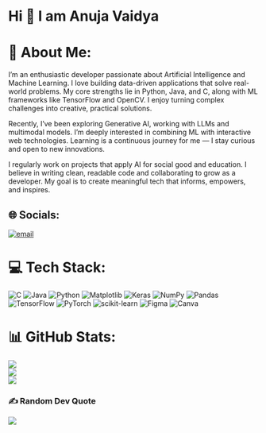 # Hi 👋 I am Anuja Vaidya 

# 💫 About Me:
I’m an enthusiastic developer passionate about Artificial Intelligence and Machine Learning.  I love building data-driven applications that solve real-world problems. My core strengths lie in Python, Java, and C, along with ML frameworks like TensorFlow and OpenCV.  I enjoy turning complex challenges into creative, practical solutions.  

Recently, I’ve been exploring Generative AI, working with LLMs and multimodal models.  I’m deeply interested in combining ML with interactive web technologies. Learning is a continuous journey for me — I stay curious and open to new innovations.  

I regularly work on projects that apply AI for social good and education.  I believe in writing clean, readable code and collaborating to grow as a developer. My goal is to create meaningful tech that informs, empowers, and inspires.


## 🌐 Socials:
[![email](https://img.shields.io/badge/Email-D14836?logo=gmail&logoColor=white)](mailto:anujavaidya5@gmail.com) 

# 💻 Tech Stack:
![C](https://img.shields.io/badge/c-%2300599C.svg?style=for-the-badge&logo=c&logoColor=white) ![Java](https://img.shields.io/badge/java-%23ED8B00.svg?style=for-the-badge&logo=openjdk&logoColor=white) ![Python](https://img.shields.io/badge/python-3670A0?style=for-the-badge&logo=python&logoColor=ffdd54) ![Matplotlib](https://img.shields.io/badge/Matplotlib-%23ffffff.svg?style=for-the-badge&logo=Matplotlib&logoColor=black) ![Keras](https://img.shields.io/badge/Keras-%23D00000.svg?style=for-the-badge&logo=Keras&logoColor=white) ![NumPy](https://img.shields.io/badge/numpy-%23013243.svg?style=for-the-badge&logo=numpy&logoColor=white) ![Pandas](https://img.shields.io/badge/pandas-%23150458.svg?style=for-the-badge&logo=pandas&logoColor=white) ![TensorFlow](https://img.shields.io/badge/TensorFlow-%23FF6F00.svg?style=for-the-badge&logo=TensorFlow&logoColor=white) ![PyTorch](https://img.shields.io/badge/PyTorch-%23EE4C2C.svg?style=for-the-badge&logo=PyTorch&logoColor=white) ![scikit-learn](https://img.shields.io/badge/scikit--learn-%23F7931E.svg?style=for-the-badge&logo=scikit-learn&logoColor=white) ![Figma](https://img.shields.io/badge/figma-%23F24E1E.svg?style=for-the-badge&logo=figma&logoColor=white) ![Canva](https://img.shields.io/badge/Canva-%2300C4CC.svg?style=for-the-badge&logo=Canva&logoColor=white)
# 📊 GitHub Stats:
![](https://github-readme-stats.vercel.app/api?username=AnujaVaidya15&theme=dark&hide_border=false&include_all_commits=false&count_private=false)<br/>
![](https://nirzak-streak-stats.vercel.app/?user=AnujaVaidya15&theme=dark&hide_border=false)<br/>
![](https://github-readme-stats.vercel.app/api/top-langs/?username=AnujaVaidya15&theme=dark&hide_border=false&include_all_commits=false&count_private=false&layout=compact)

### ✍️ Random Dev Quote
![](https://quotes-github-readme.vercel.app/api?type=horizontal&theme=radical)


<!-- Proudly created with GPRM ( https://gprm.itsvg.in ) -->
